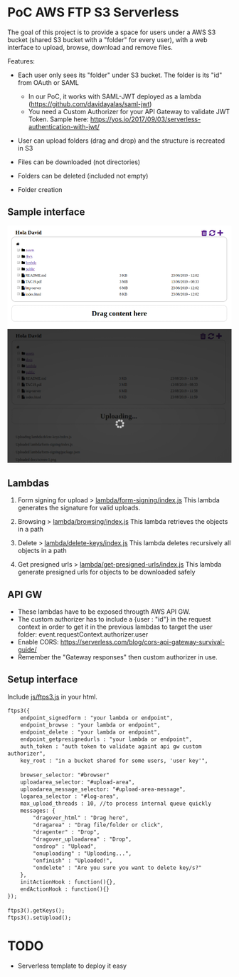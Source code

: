 # PoC AWS FTP S3 Serverless

The goal of this project is to provide a space for users under a AWS S3 bucket (shared S3 bucket with a "folder" for every user), with a web interface to upload, browse, download and remove files.

Features:

* Each user only sees its "folder" under S3 bucket. The folder is its "id" from OAuth or SAML
    - In our PoC, it works with SAML-JWT deployed as a lambda (https://github.com/davidayalas/saml-jwt)
    - You need a Custom Authorizer for your API Gateway to validate JWT Token. Sample here: https://yos.io/2017/09/03/serverless-authentication-with-jwt/

* User can upload folders (drag and drop) and the structure is recreated in S3

* Files can be downloaded (not directories)

* Folders can be deleted (included not empty)

* Folder creation

## Sample interface

![screen](docs/screen-1.png)
![screen while uploading](docs/screen-2.png)

## Lambdas

1. Form signing for upload > [lambda/form-signing/index.js](lambda/form-signing/index.js) This lambda generates the signature for valid uploads. 

1. Browsing > [lambda/browsing/index.js](lambda/browsing/index.js) This lambda retrieves the objects in a path

1. Delete > [lambda/delete-keys/index.js](lambda/delete-keys/index.js) This lambda deletes recursively all objects in a path

1. Get presigned urls > [lambda/get-presigned-urls/index.js](lambda/get-presigned-urls/index.js) This lambda generate presigned urls for objects to be downloaded safely

## API GW 

* These lambdas have to be exposed througth AWS API GW. 
* The custom authorizer has to include a {user : "id"} in the request context in order to get it in the previous lambdas to target the user folder: event.requestContext.authorizer.user
* Enable CORS: https://serverless.com/blog/cors-api-gateway-survival-guide/
* Remember the "Gateway responses" then custom authorizer in use.


## Setup interface

Include [js/ftps3.js](js/ftps3.js) in your html.

    ftps3({
        endpoint_signedform : "your lambda or endpoint",
        endpoint_browse : "your lambda or endpoint",
        endpoint_delete : "your lambda or endpoint",
        endpoint_getpresignedurls : "your lambda or endpoint",
        auth_token : "auth token to validate againt api gw custom authorizer",
        key_root : "in a bucket shared for some users, 'user key'",
        
        browser_selector: "#browser"
        uploadarea_selector: "#upload-area",
        uploadarea_message_selector: "#upload-area-message",
        logarea_selector : "#log-area",
        max_upload_threads : 10, //to process internal queue quickly
        messages: {
            "dragover_html" : "Drag here",
            "dragarea" : "Drag file/folder or click",
            "dragenter" : "Drop",
            "dragover_uploadarea" : "Drop",
            "ondrop" : "Upload",
            "onuploading" : "Uploading...",
            "onfinish" : "Uploaded!",
            "ondelete" : "Are you sure you want to delete key/s?"
        },
        initActionHook : function(){},
        endActionHook : function(){}
    });

    ftps3().getKeys();
    ftps3().setUpload();


# TODO

* Serverless template to deploy it easy
